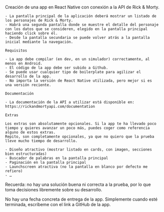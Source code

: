 Creación de una app en React Native con conexión a la API de Rick & Morty.

	- La pantalla principal de la aplicación deberá mostrar un listado de los personajes de Rick & Morty.
	- Habrá una segunda pantalla donde se muestre el detalle del personaje con los datos que se consideren, elegido en la pantalla principal haciendo click sobre él.
	- Desde la pantalla secundaria se puede volver atrás a la pantalla inicial mediante la navegación.

	Requisitos
	
	- La app debe compilar (en dev, en un simulador) correctamente, al menos en Android.
	- El código de la app debe ser subido a Github.
	- Se puede usar cualquier tipo de boilerplate para agilizar el desarrollo de la app.
	- No importa la versión de React Native utilizada, pero mejor si es una versión reciente.
	
	Documentación

	- La documentación de la API a utilizar está disponible en: https://rickandmortyapi.com/documentation 

	Extras
	
	Los extras son absolutamente opcionales. Si la app te ha llevado poco tiempo y quieres avanzar un poco más, puedes coger como referencia alguno de estos extras.
	Repito, son completamente opcionales, ya que no quiero que la prueba lleve mucho tiempo de desarrollo.

	- Diseño atractivo (mostrar listado en cards, con imagen, secciones bien estructuradas)
	- Buscador de palabras en la pantalla principal
	- Paginación en la pantalla principal
	- Launchscreen atractiva (no la pantalla en blanco por defecto me refiero)
	- …

Recuerda: no hay una solución buena ni correcta a la prueba, por lo que toma decisiones libremente sobre su desarrollo.

No hay una fecha concreta de entrega de la app.
Simplemente cuando esté terminada, escríbeme con el link a GitHub de la app.
